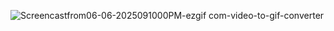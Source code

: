 ![Screencastfrom06-06-2025091000PM-ezgif com-video-to-gif-converter](https://github.com/user-attachments/assets/9a900a2e-f9d2-47b0-baf1-1312c30957a1)
